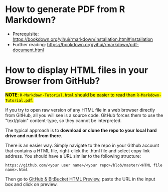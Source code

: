 # How to generate PDF from R Markdown?

- Prerequisite: https://bookdown.org/yihui/rmarkdown/installation.html#installation
- Further reading: https://bookdown.org/yihui/rmarkdown/pdf-document.html

# How to display HTML files in your Browser from GitHub?

<mark>**NOTE**: `R-Markdown-Tutorial.html` should be easier to read than `R-Markdown-Tutorial.pdf`.</mark>

If you try to open raw version of any HTML file in a web browser directly from GitHub, all you will see is a source code. GitHub forces them to use the "text/plain" content-type, so they cannot be interpreted.

The typical approach is to **download or clone the repo to your local hard drive and run it from there**.

There is an easier way. Simply navigate to the repo in your Github account that contains a HTML file, right-click the .html file and select copy link address. You should have a URL similar to the following structure:

`https://github.com/<your user name>/<your repo>/blob/master/<HTML file name>.html`

Then go to [GitHub & BitBucket HTML Preview](https://htmlpreview.github.io/), paste the URL in the input box and click on preview.
